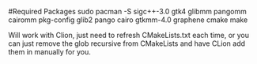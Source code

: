 #Required Packages
sudo pacman -S sigc++-3.0 gtk4 glibmm pangomm cairomm pkg-config glib2 pango cairo gtkmm-4.0 graphene cmake make

Will work with Clion, just need to refresh CMakeLists.txt each time, or you can just remove the glob recursive from CMakeLists and have CLion add them in manually for you.
